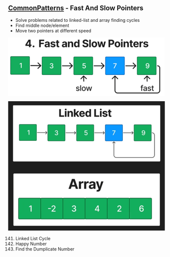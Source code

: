 ## [CommonPatterns](..//README.md#common-patterns) - Fast And Slow Pointers

- Solve problems related to linked-list and array finding cycles
- Find middle node/element
- Move two pointers at different speed

![image](../imgs/fns-0.png)

![image](../imgs/fns-1.png)

141. Linked List Cycle
202. Happy Number
287. Find the Dumplicate Number

